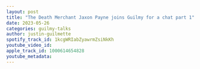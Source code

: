 ```yaml
---
layout: post
title: "The Death Merchant Jaxon Payne joins Guilmy for a chat part 1"
date: 2023-05-26
categories: guilmy-talks
author: justin-guilmette
spotify_track_id: 1kcgWRIabZyawrmZsiNkKh
youtube_video_id: 
apple_track_id: 1000614654828
youtube_metadata: 
---
```


